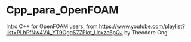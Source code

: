 # Cpp_para_OpenFOAM
Intro C++ for OpenFOAM users, from https://www.youtube.com/playlist?list=PLhPfNw4V4_YT9OgqS7ZPlot_Ucxzc6pQJ by Theodore Ong
